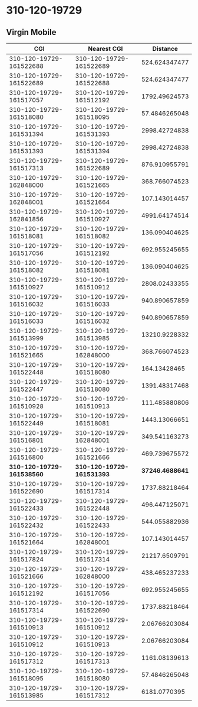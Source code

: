 # 310-120-19729
## Virgin Mobile


| CGI | Nearest CGI | Distance |
|-----|-------------|----------|
| 310-120-19729-161522688 | 310-120-19729-161522689 | 524.624347477 |
| 310-120-19729-161522689 | 310-120-19729-161522688 | 524.624347477 |
| 310-120-19729-161517057 | 310-120-19729-161512192 | 1792.49624573 |
| 310-120-19729-161518080 | 310-120-19729-161518095 | 57.4846265048 |
| 310-120-19729-161531394 | 310-120-19729-161531393 | 2998.42724838 |
| 310-120-19729-161531393 | 310-120-19729-161531394 | 2998.42724838 |
| 310-120-19729-161517313 | 310-120-19729-161522689 | 876.910955791 |
| 310-120-19729-162848000 | 310-120-19729-161521665 | 368.766074523 |
| 310-120-19729-162848001 | 310-120-19729-161521664 | 107.143014457 |
| 310-120-19729-162841856 | 310-120-19729-161510927 | 4991.64174514 |
| 310-120-19729-161518081 | 310-120-19729-161518082 | 136.090404625 |
| 310-120-19729-161517056 | 310-120-19729-161512192 | 692.955245655 |
| 310-120-19729-161518082 | 310-120-19729-161518081 | 136.090404625 |
| 310-120-19729-161510927 | 310-120-19729-161510912 | 2808.02433355 |
| 310-120-19729-161516032 | 310-120-19729-161516033 | 940.890657859 |
| 310-120-19729-161516033 | 310-120-19729-161516032 | 940.890657859 |
| 310-120-19729-161513999 | 310-120-19729-161513985 | 13210.9228332 |
| 310-120-19729-161521665 | 310-120-19729-162848000 | 368.766074523 |
| 310-120-19729-161522448 | 310-120-19729-161518080 | 164.13428465 |
| 310-120-19729-161522447 | 310-120-19729-161518080 | 1391.48317468 |
| 310-120-19729-161510928 | 310-120-19729-161510913 | 111.485880806 |
| 310-120-19729-161522449 | 310-120-19729-161518081 | 1443.13066651 |
| 310-120-19729-161516801 | 310-120-19729-162848001 | 349.541163273 |
| 310-120-19729-161516800 | 310-120-19729-161521666 | 469.739675572 |
| **310-120-19729-161538560** | **310-120-19729-161531393** | **37246.4688641** |
| 310-120-19729-161522690 | 310-120-19729-161517314 | 1737.88218464 |
| 310-120-19729-161522433 | 310-120-19729-161522448 | 496.447125071 |
| 310-120-19729-161522432 | 310-120-19729-161522433 | 544.055882936 |
| 310-120-19729-161521664 | 310-120-19729-162848001 | 107.143014457 |
| 310-120-19729-161517824 | 310-120-19729-161517314 | 21217.6509791 |
| 310-120-19729-161521666 | 310-120-19729-162848000 | 438.465237233 |
| 310-120-19729-161512192 | 310-120-19729-161517056 | 692.955245655 |
| 310-120-19729-161517314 | 310-120-19729-161522690 | 1737.88218464 |
| 310-120-19729-161510913 | 310-120-19729-161510912 | 2.06766203084 |
| 310-120-19729-161510912 | 310-120-19729-161510913 | 2.06766203084 |
| 310-120-19729-161517312 | 310-120-19729-161517313 | 1161.08139613 |
| 310-120-19729-161518095 | 310-120-19729-161518080 | 57.4846265048 |
| 310-120-19729-161513985 | 310-120-19729-161517312 | 6181.0770395 |
